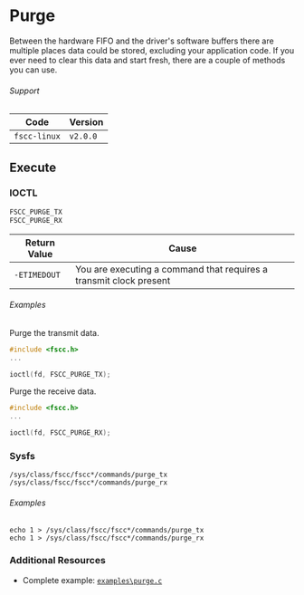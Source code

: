 # Purge
Between the hardware FIFO and the driver's software buffers there are multiple places data could 
be stored, excluding your application code. If you ever need to clear this data and start fresh, 
there are a couple of methods you can use.

###### Support
| Code         | Version
| ------------ | --------
| `fscc-linux` | `v2.0.0` 


## Execute
### IOCTL
```c
FSCC_PURGE_TX
FSCC_PURGE_RX
```

| Return Value | Cause
| ------------ | ------------------------------------------------------------------
| `-ETIMEDOUT` | You are executing a command that requires a transmit clock present

###### Examples
Purge the transmit data.
```c
#include <fscc.h>
...

ioctl(fd, FSCC_PURGE_TX);
```

Purge the receive data.
```c
#include <fscc.h>
...

ioctl(fd, FSCC_PURGE_RX);
```

### Sysfs
```
/sys/class/fscc/fscc*/commands/purge_tx
/sys/class/fscc/fscc*/commands/purge_rx
```

###### Examples
```
echo 1 > /sys/class/fscc/fscc*/commands/purge_tx
echo 1 > /sys/class/fscc/fscc*/commands/purge_rx
```


### Additional Resources
- Complete example: [`examples\purge.c`](https://github.com/commtech/fscc-linux/blob/master/examples/purge.c)
